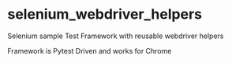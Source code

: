 # selenium_webdriver_helpers
Selenium sample Test Framework with reusable webdriver helpers

Framework is Pytest Driven and works for Chrome
